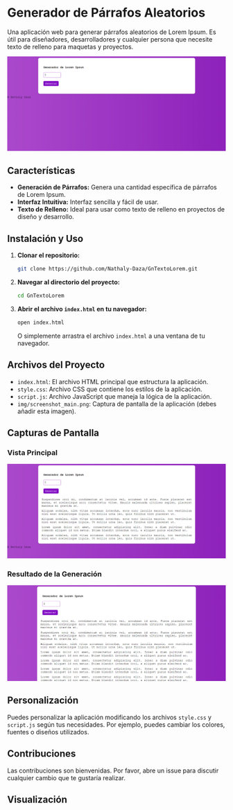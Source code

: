# Generador de Párrafos Aleatorios

Una aplicación web para generar párrafos aleatorios de Lorem Ipsum. Es útil para diseñadores, desarrolladores y cualquier persona que necesite texto de relleno para maquetas y proyectos.

![Vista principal de la aplicación](./img/principal.png)

## Características

- **Generación de Párrafos:** Genera una cantidad específica de párrafos de Lorem Ipsum.
- **Interfaz Intuitiva:** Interfaz sencilla y fácil de usar.
- **Texto de Relleno:** Ideal para usar como texto de relleno en proyectos de diseño y desarrollo.

## Instalación y Uso

1. **Clonar el repositorio:**
   ```bash
   git clone https://github.com/Nathaly-Daza/GnTextoLorem.git
   ```

2. **Navegar al directorio del proyecto:**
   ```bash
   cd GnTextoLorem
   ```

3. **Abrir el archivo `index.html` en tu navegador:**
   ```bash
   open index.html
   ```
   O simplemente arrastra el archivo `index.html` a una ventana de tu navegador.

## Archivos del Proyecto

- `index.html`: El archivo HTML principal que estructura la aplicación.
- `style.css`: Archivo CSS que contiene los estilos de la aplicación.
- `script.js`: Archivo JavaScript que maneja la lógica de la aplicación.
- `img/screenshot_main.png`: Captura de pantalla de la aplicación (debes añadir esta imagen).

## Capturas de Pantalla

### Vista Principal

![Vista Principal](./img/texto.png)

### Resultado de la Generación

![Resultado de la Generación](./img/Lorem.png)

## Personalización

Puedes personalizar la aplicación modificando los archivos `style.css` y `script.js` según tus necesidades. Por ejemplo, puedes cambiar los colores, fuentes o diseños utilizados.

## Contribuciones

Las contribuciones son bienvenidas. Por favor, abre un issue para discutir cualquier cambio que te gustaría realizar.

## Visualización

